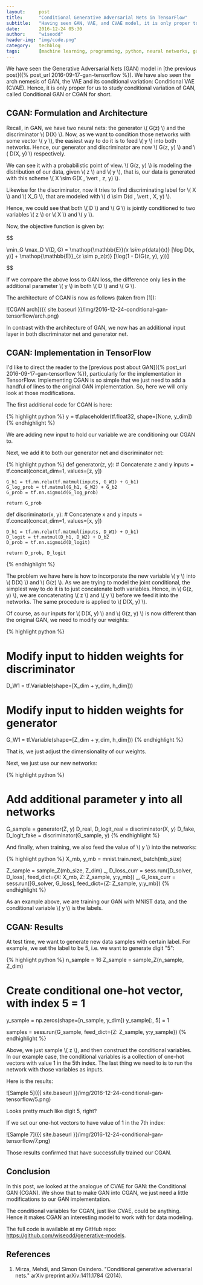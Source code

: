 ```yaml
---
layout:     post
title:      "Conditional Generative Adversarial Nets in TensorFlow"
subtitle:   "Having seen GAN, VAE, and CVAE model, it is only proper to study the Conditional GAN model next!"
date:       2016-12-24 05:30
author:     "wiseodd"
header-img: "img/code.png"
category:   techblog
tags:       [machine learning, programming, python, neural networks, gan]
---
```


We have seen the Generative Adversarial Nets (GAN) model in [the previous post]({% post_url 2016-09-17-gan-tensorflow %}). We have also seen the arch nemesis of GAN, the VAE and its conditional variation: Conditional VAE (CVAE). Hence, it is only proper for us to study conditional variation of GAN, called Conditional GAN or CGAN for short.


<h2 class="section-heading">CGAN: Formulation and Architecture</h2>

Recall, in GAN, we have two neural nets: the generator \\( G(z) \\) and the discriminator \\( D(X) \\). Now, as we want to condition those networks with some vector \\( y \\), the easiest way to do it is to feed \\( y \\) into both networks. Hence, our generator and discriminator are now \\( G(z, y) \\) and \\( D(X, y) \\) respectively.

We can see it with a probabilistic point of view. \\( G(z, y) \\) is modeling the distribution of our data, given \\( z \\) and \\( y \\), that is, our data is generated with this scheme \\( X \sim G(X \, \vert \, z, y) \\).

Likewise for the discriminator, now it tries to find discriminating label for \\( X \\) and \\( X_G \\), that are modeled with \\( d \sim D(d \, \vert \, X, y) \\).

Hence, we could see that both \\( D \\) and \\( G \\) is jointly conditioned to two variables \\( z \\) or \\( X \\) and \\( y \\).

Now, the objective function is given by:

$$

\min_G \max_D V(D, G) = \mathop{\mathbb{E}}_{x \sim p_{data}(x)} [\log D(x, y)] + \mathop{\mathbb{E}}_{z \sim p_z(z)} [\log(1 - D(G(z, y), y))]

$$

If we compare the above loss to GAN loss, the difference only lies in the additional parameter \\( y \\) in both \\( D \\) and \\( G \\).

The architecture of CGAN is now as follows (taken from [1]):

![CGAN arch]({{ site.baseurl }}/img/2016-12-24-conditional-gan-tensorflow/arch.png)

In contrast with the architecture of GAN, we now has an additional input layer in both discriminator net and generator net.


<h2 class="section-heading">CGAN: Implementation in TensorFlow</h2>

I'd like to direct the reader to the [previous post about GAN]({% post_url 2016-09-17-gan-tensorflow %}), particularly for the implementation in TensorFlow. Implementing CGAN is so simple that we just need to add a handful of lines to the original GAN implementation. So, here we will only look at those modifications.

The first additional code for CGAN is here:

{% highlight python %}
y = tf.placeholder(tf.float32, shape=[None, y_dim])
{% endhighlight %}

We are adding new input to hold our variable we are conditioning our CGAN to.

Next, we add it to both our generator net and discriminator net:

{% highlight python %}
def generator(z, y):
    # Concatenate z and y
    inputs = tf.concat(concat_dim=1, values=[z, y])

    G_h1 = tf.nn.relu(tf.matmul(inputs, G_W1) + G_b1)
    G_log_prob = tf.matmul(G_h1, G_W2) + G_b2
    G_prob = tf.nn.sigmoid(G_log_prob)

    return G_prob


def discriminator(x, y):
    # Concatenate x and y
    inputs = tf.concat(concat_dim=1, values=[x, y])

    D_h1 = tf.nn.relu(tf.matmul(inputs, D_W1) + D_b1)
    D_logit = tf.matmul(D_h1, D_W2) + D_b2
    D_prob = tf.nn.sigmoid(D_logit)

    return D_prob, D_logit
{% endhighlight %}

The problem we have here is how to incorporate the new variable \\( y \\) into \\( D(X) \\) and \\( G(z) \\). As we are trying to model the joint conditional, the simplest way to do it is to just concatenate both variables. Hence, in \\( G(z, y) \\), we are concatenating \\( z \\) and \\( y \\) before we feed it into the networks. The same procedure is applied to \\( D(X, y) \\).

Of course, as our inputs for \\( D(X, y) \\) and \\( G(z, y) \\) is now different than the original GAN, we need to modify our weights:

{% highlight python %}
# Modify input to hidden weights for discriminator
D_W1 = tf.Variable(shape=[X_dim + y_dim, h_dim]))

# Modify input to hidden weights for generator
G_W1 = tf.Variable(shape=[Z_dim + y_dim, h_dim]))
{% endhighlight %}

That is, we just adjust the dimensionality of our weights.

Next, we just use our new networks:

{% highlight python %}
# Add additional parameter y into all networks
G_sample = generator(Z, y)
D_real, D_logit_real = discriminator(X, y)
D_fake, D_logit_fake = discriminator(G_sample, y)
{% endhighlight %}

And finally, when training, we also feed the value of \\( y \\) into the networks:

{% highlight python %}
X_mb, y_mb = mnist.train.next_batch(mb_size)

Z_sample = sample_Z(mb_size, Z_dim)
_, D_loss_curr = sess.run([D_solver, D_loss], feed_dict={X: X_mb, Z: Z_sample, y:y_mb})
_, G_loss_curr = sess.run([G_solver, G_loss], feed_dict={Z: Z_sample, y:y_mb})
{% endhighlight %}

As an example above, we are training our GAN with MNIST data, and the conditional variable \\( y \\) is the labels.


<h2 class="section-heading">CGAN: Results</h2>

At test time, we want to generate new data samples with certain label. For example, we set the label to be 5, i.e. we want to generate digit "5":

{% highlight python %}
n_sample = 16
Z_sample = sample_Z(n_sample, Z_dim)

# Create conditional one-hot vector, with index 5 = 1
y_sample = np.zeros(shape=[n_sample, y_dim])
y_sample[:, 5] = 1

samples = sess.run(G_sample, feed_dict={Z: Z_sample, y:y_sample})
{% endhighlight %}

Above, we just sample \\( z \\), and then construct the conditional variables. In our example case, the conditional variables is a collection of one-hot vectors with value 1 in the 5th index. The last thing we need to is to run the network with those variables as inputs.

Here is the results:

![Sample 5]({{ site.baseurl }}/img/2016-12-24-conditional-gan-tensorflow/5.png)

Looks pretty much like digit 5, right?

If we set our one-hot vectors to have value of 1 in the 7th index:

![Sample 7]({{ site.baseurl }}/img/2016-12-24-conditional-gan-tensorflow/7.png)

Those results confirmed that have successfully trained our CGAN.


<h2 class="section-heading">Conclusion</h2>

In this post, we looked at the analogue of CVAE for GAN: the Conditional GAN (CGAN). We show that to make GAN into CGAN, we just need a little modifications to our GAN implementation.

The conditional variables for CGAN, just like CVAE, could be anything. Hence it makes CGAN an interesting model to work with for data modeling.

The full code is available at my GitHub repo: <https://github.com/wiseodd/generative-models>.


<h2 class="section-heading">References</h2>

1. Mirza, Mehdi, and Simon Osindero. "Conditional generative adversarial nets." arXiv preprint arXiv:1411.1784 (2014).
